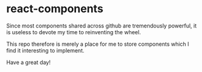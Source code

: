# react-components

Since most components shared across github are tremendously powerful, it is useless to devote my time to reinventing the wheel.

This repo therefore is merely a place for me to store components which I find it interesting to implement.

Have a great day!
